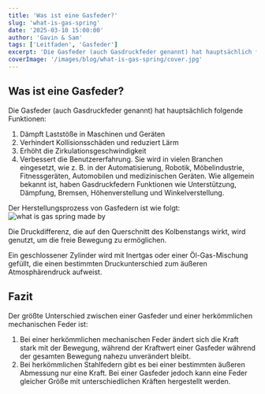 ```yaml
---
title: 'Was ist eine Gasfeder?'
slug: 'what-is-gas-spring'
date: '2025-03-10 15:00:00'
author: 'Gavin & Sam'
tags: ['Leitfaden', 'Gasfeder']
excerpt: 'Die Gasfeder (auch Gasdruckfeder genannt) hat hauptsächlich folgende Funktionen: 1. Dämpft Laststöße in Maschinen und Geräten 2. Verhindert Kollisionsschäden und reduziert Lärm 3. Erhöht die Zirkulationsgeschwindigkeit 4. Verbessert die Benutzererfahrung.'
coverImage: '/images/blog/what-is-gas-spring/cover.jpg'
---
```


## Was ist eine Gasfeder?

Die Gasfeder (auch Gasdruckfeder genannt) hat hauptsächlich folgende Funktionen:

1. Dämpft Laststöße in Maschinen und Geräten
2. Verhindert Kollisionsschäden und reduziert Lärm
3. Erhöht die Zirkulationsgeschwindigkeit
4. Verbessert die Benutzererfahrung.
Sie wird in vielen Branchen eingesetzt, wie z. B. in der Automatisierung, Robotik, Möbelindustrie, Fitnessgeräten, Automobilen und medizinischen Geräten. Wie allgemein bekannt ist, haben Gasdruckfedern Funktionen wie Unterstützung, Dämpfung, Bremsen, Höhenverstellung und Winkelverstellung.

Der Herstellungsprozess von Gasfedern ist wie folgt:
![what is gas spring made by](/images/blog/what-is-gas-spring/what-is-gas-spring-made-by.jpg)

Die Druckdifferenz, die auf den Querschnitt des Kolbenstangs wirkt, wird genutzt, um die freie Bewegung zu ermöglichen.

Ein geschlossener Zylinder wird mit Inertgas oder einer Öl-Gas-Mischung gefüllt, die einen bestimmten Druckunterschied zum äußeren Atmosphärendruck aufweist.

## Fazit

Der größte Unterschied zwischen einer Gasfeder und einer herkömmlichen mechanischen Feder ist:
1. Bei einer herkömmlichen mechanischen Feder ändert sich die Kraft stark mit der Bewegung, während der Kraftwert einer Gasfeder während der gesamten Bewegung nahezu unverändert bleibt.
2. Bei herkömmlichen Stahlfedern gibt es bei einer bestimmten äußeren Abmessung nur eine Kraft. Bei einer Gasfeder jedoch kann eine Feder gleicher Größe mit unterschiedlichen Kräften hergestellt werden.
